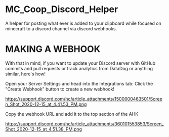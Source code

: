 # MC_Coop_Discord_Helper
A helper for posting what ever is added to your clipboard while focused on minecraft to a discord channel via discord webhooks.

# MAKING A WEBHOOK
With that in mind, if you want to update your Discord server with GitHub commits and pull requests or track analytics from DataDog or anything similar, here's how!

Open your Server Settings and head into the Integrations tab:
Click the "Create Webhook" button to create a new webhook!

https://support.discord.com/hc/article_attachments/1500000463501/Screen_Shot_2020-12-15_at_4.41.53_PM.png

Copy the webhook URL and add it to the top section of the AHK

https://support.discord.com/hc/article_attachments/360101553853/Screen_Shot_2020-12-15_at_4.51.38_PM.png
